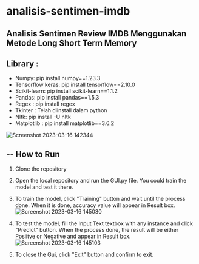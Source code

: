 # analisis-sentimen-imdb
Analisis Sentimen Review IMDB Menggunakan Metode Long Short Term Memory
--
Library :
--
- Numpy: pip install numpy==1.23.3
- Tensorflow keras: pip install tensorflow==2.10.0
- Scikit-learn: pip install scikit-learn==1.1.2
- Pandas: pip install pandas==1.5.3
- Regex : pip install regex
- Tkinter : Telah diinstall dalam python
- Nltk: pip install -U nltk
- Matplotlib : pip install matplotlib==3.6.2

![Screenshot 2023-03-16 142344](https://user-images.githubusercontent.com/79553697/225543780-82db7ad7-2274-48ce-abfe-00c2aeb5e521.jpg)

--
How to Run
--
1. Clone the repository
2. Open the local repository and run the GUI.py file. You could train the model and test it there.
3. To train the model, click "Training" button and wait until the process done. When it is done, accuracy value will appear in Result box.
![Screenshot 2023-03-16 145030](https://user-images.githubusercontent.com/79553697/225550028-e9094585-f3ec-4619-adba-ef971650358b.jpg)

4. To test the model, fill the Input Text textbox with any instance and click "Predict" button. When the process done, the result will be either Posiitve or Negative and appear in Result box.
![Screenshot 2023-03-16 145103](https://user-images.githubusercontent.com/79553697/225550088-00282002-b2ea-4e56-aa12-94cc5327fcfc.jpg)

5. To close the Gui, click "Exit" button and confirm to exit.
